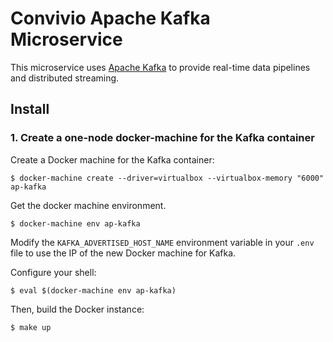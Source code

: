 # Convivio Apache Kafka Microservice

This microservice uses [Apache Kafka](https://kafka.apache.org/) to provide real-time data pipelines and distributed streaming.

## Install
### 1. Create a one-node docker-machine for the Kafka container

Create a Docker machine for the Kafka container:

```
$ docker-machine create --driver=virtualbox --virtualbox-memory "6000" ap-kafka
```
Get the docker machine environment.
```
$ docker-machine env ap-kafka
```

Modify the `KAFKA_ADVERTISED_HOST_NAME` environment variable in your `.env` file to use the IP of the new Docker machine for Kafka.

Configure your shell:
```
$ eval $(docker-machine env ap-kafka)
```

Then, build the Docker instance:

```
$ make up
```
